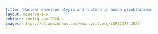 ```yaml
---
title: 'Nuclear envelope atypia and rupture in human glioblastoma'
layout: minerva-1-5
exhibit: config-coy-2024
images: https://s3.amazonaws.com/www.cycif.org/LSP17378-2023
---
```

